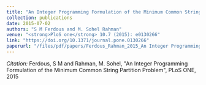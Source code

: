 ```yaml
---
title: "An Integer Programming Formulation of the Minimum Common String Partition Problem"
collection: publications
date: 2015-07-02
authors: "S M Ferdous and M. Sohel Rahman"
venue: "<strong>PloS one</strong> 10.7 (2015): e0130266"
link: "https://doi.org/10.1371/journal.pone.0130266"
paperurl: "/files/pdf/papers/Ferdous_Rahman_2015_An Integer Programming Formulation of the Minimum Common String Partition.PDF"
---
```

*Citation:* Ferdous, S M and Rahman, M. Sohel, "An Integer Programming Formulation of the Minimum Common String Partition Problem", PLoS ONE, 2015

